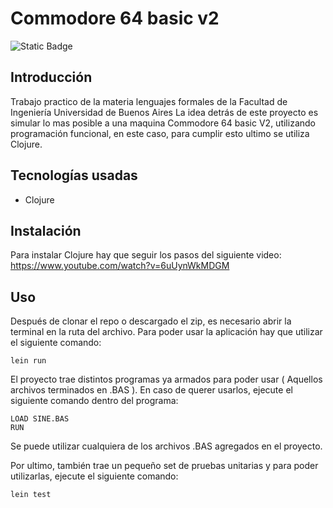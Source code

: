 # Commodore 64 basic v2

![Static Badge](https://img.shields.io/badge/Estado%20-%20Terminado%20-%20green)

## Introducción
Trabajo practico de la materia lenguajes formales de la Facultad de Ingeniería Universidad de Buenos Aires
La idea detrás de este proyecto es simular lo mas posible a una maquina Commodore 64 basic V2, utilizando programación funcional, en este caso, para cumplir esto ultimo se utiliza Clojure.

## Tecnologías usadas
- Clojure

## Instalación
Para instalar Clojure hay que seguir los pasos del siguiente video:
https://www.youtube.com/watch?v=6uUynWkMDGM
## Uso
Después de clonar el repo o descargado el zip, es necesario abrir la terminal en la ruta del archivo.
Para poder usar la aplicación hay que utilizar el siguiente comando:
```
lein run
```
El proyecto trae distintos programas ya armados para poder usar ( Aquellos archivos terminados en .BAS ).
En caso de querer usarlos, ejecute el siguiente comando dentro del programa:
```
LOAD SINE.BAS
RUN
```
Se puede utilizar cualquiera de los archivos .BAS agregados en el proyecto.

Por ultimo, también trae un pequeño set de pruebas unitarias y para poder utilizarlas, ejecute el siguiente comando:
```
lein test
```
